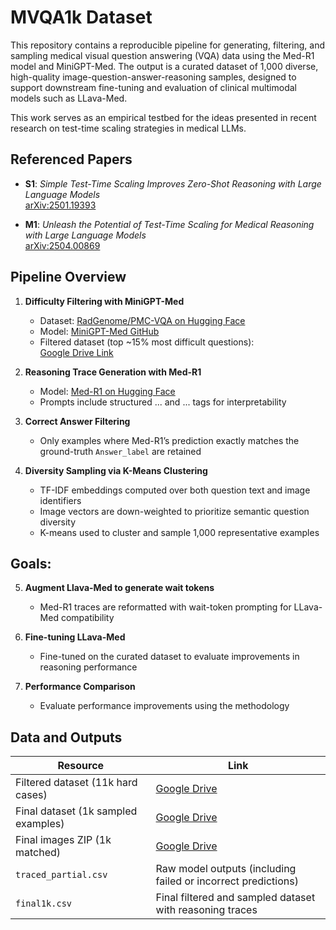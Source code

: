 # MVQA1k Dataset

This repository contains a reproducible pipeline for generating, filtering, and sampling medical visual question answering (VQA) data using the Med-R1 model and MiniGPT-Med. The output is a curated dataset of 1,000 diverse, high-quality image-question-answer-reasoning samples, designed to support downstream fine-tuning and evaluation of clinical multimodal models such as LLava-Med.

This work serves as an empirical testbed for the ideas presented in recent research on test-time scaling strategies in medical LLMs.

## Referenced Papers

- **S1**: *Simple Test-Time Scaling Improves Zero-Shot Reasoning with Large Language Models*  
  [arXiv:2501.19393](https://arxiv.org/abs/2501.19393)

- **M1**: *Unleash the Potential of Test-Time Scaling for Medical Reasoning with Large Language Models*  
  [arXiv:2504.00869](https://arxiv.org/abs/2504.00869)

## Pipeline Overview

1. **Difficulty Filtering with MiniGPT-Med**  
   - Dataset: [RadGenome/PMC-VQA on Hugging Face](https://huggingface.co/datasets/RadGenome/PMC-VQA)  
   - Model: [MiniGPT-Med GitHub](https://github.com/Vision-CAIR/MiniGPT-Med)  
   - Filtered dataset (top ~15% most difficult questions):  
     [Google Drive Link](https://drive.google.com/file/d/1ejXK73W0Siym0-wsj_M5XjPfD1OcaPC5/view?usp=drive_link)

2. **Reasoning Trace Generation with Med-R1**  
   - Model: [Med-R1 on Hugging Face](https://huggingface.co/yuxianglai117/Med-R1)  
   - Prompts include structured <think>...</think> and <answer>...</answer> tags for interpretability

3. **Correct Answer Filtering**  
   - Only examples where Med-R1’s prediction exactly matches the ground-truth `Answer_label` are retained

4. **Diversity Sampling via K-Means Clustering**  
   - TF-IDF embeddings computed over both question text and image identifiers  
   - Image vectors are down-weighted to prioritize semantic question diversity  
   - K-means used to cluster and sample 1,000 representative examples

## Goals: 

5. **Augment Llava-Med to generate wait tokens**  
   - Med-R1 traces are reformatted with wait-token prompting for LLava-Med compatibility

6. **Fine-tuning LLava-Med**  
   - Fine-tuned on the curated dataset to evaluate improvements in reasoning performance

7. **Performance Comparison**  
   - Evaluate performance improvements using the methodology 

## Data and Outputs

| Resource                         | Link |
|----------------------------------|------|
| Filtered dataset (11k hard cases)   | [Google Drive](https://drive.google.com/file/d/1ejXK73W0Siym0-wsj_M5XjPfD1OcaPC5/view?usp=drive_link)  
| Final dataset (1k sampled examples) | [Google Drive](https://drive.google.com/file/d/1WY51Yg18F1J8gD8FUlpnP72mSh3qXbxH/view?usp=sharing)  
| Final images ZIP (1k matched)      | [Google Drive](https://drive.google.com/file/d/11RpwkqAfg51pK3mHIyrJa0I-mX689X03/view?usp=sharing)
| `traced_partial.csv`              | Raw model outputs (including failed or incorrect predictions)  
| `final1k.csv`                     | Final filtered and sampled dataset with reasoning traces  
